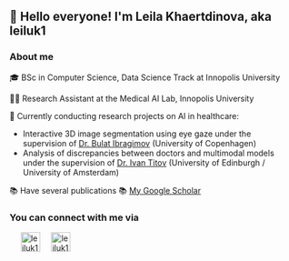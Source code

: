## 👋 Hello everyone! I'm Leila Khaertdinova, aka leiluk1

### About me

🎓 BSc in Computer Science, Data Science Track at Innopolis University

👩‍💻 Research Assistant at the Medical AI Lab, Innopolis University

🧬 Currently conducting research projects on AI in healthcare: 

  - Interactive 3D image segmentation using eye gaze under the supervision of [Dr. Bulat Ibragimov](https://scholar.google.com/citations?user=IPQZ4bkAAAAJ&hl=en) (University of Copenhagen)
  - Analysis of discrepancies between doctors and multimodal models under the supervision of [Dr. Ivan Titov](https://scholar.google.com/citations?user=FKUc3vsAAAAJ&hl=en) (University of Edinburgh / University of Amsterdam)

📚 Have several publications 📚  [My Google Scholar](https://scholar.google.com/citations?user=WeawN4EAAAAJ&hl=ru)


### You can connect with me via
<p>
  &nbsp;&nbsp;&nbsp;&nbsp;
  <a href="mailto:l.khaertdinova@innopolis.university"><img align="center" alt="leiluk1 | Mail" width="34px" src="https://www.svgrepo.com/show/373951/outlook.svg"/></a>&nbsp;&nbsp;&nbsp;&nbsp;
  <a href="https://t.me/leila1kh"><img align="center" alt="leiluk1 | Telegram" width="34px" src="https://www.svgrepo.com/show/271091/telegram.svg"/></a>
</p>

